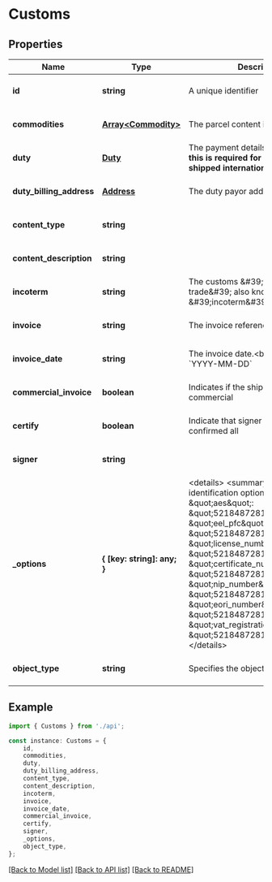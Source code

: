 # Customs


## Properties

Name | Type | Description | Notes
------------ | ------------- | ------------- | -------------
**id** | **string** | A unique identifier | [optional] [default to undefined]
**commodities** | [**Array&lt;Commodity&gt;**](Commodity.md) | The parcel content items | [optional] [default to undefined]
**duty** | [**Duty**](Duty.md) | The payment details.&lt;br/&gt;         **Note that this is required for a Dutiable parcel shipped internationally.**          | [optional] [default to undefined]
**duty_billing_address** | [**Address**](Address.md) | The duty payor address. | [optional] [default to undefined]
**content_type** | **string** |  | [optional] [default to undefined]
**content_description** | **string** |  | [optional] [default to undefined]
**incoterm** | **string** | The customs \&#39;term of trade\&#39; also known as \&#39;incoterm\&#39; | [optional] [default to undefined]
**invoice** | **string** | The invoice reference number | [optional] [default to undefined]
**invoice_date** | **string** | The invoice date.&lt;br/&gt;         Date Format: &#x60;YYYY-MM-DD&#x60;          | [optional] [default to undefined]
**commercial_invoice** | **boolean** | Indicates if the shipment is commercial | [optional] [default to undefined]
**certify** | **boolean** | Indicate that signer certified confirmed all | [optional] [default to undefined]
**signer** | **string** |  | [optional] [default to undefined]
**_options** | **{ [key: string]: any; }** | &lt;details&gt;         &lt;summary&gt;Customs identification options.&lt;/summary&gt;          {             \&quot;aes\&quot;: \&quot;5218487281\&quot;,             \&quot;eel_pfc\&quot;: \&quot;5218487281\&quot;,             \&quot;license_number\&quot;: \&quot;5218487281\&quot;,             \&quot;certificate_number\&quot;: \&quot;5218487281\&quot;,             \&quot;nip_number\&quot;: \&quot;5218487281\&quot;,             \&quot;eori_number\&quot;: \&quot;5218487281\&quot;,             \&quot;vat_registration_number\&quot;: \&quot;5218487281\&quot;,         }         &lt;/details&gt;          | [optional] [default to undefined]
**object_type** | **string** | Specifies the object type | [optional] [default to 'customs_info']

## Example

```typescript
import { Customs } from './api';

const instance: Customs = {
    id,
    commodities,
    duty,
    duty_billing_address,
    content_type,
    content_description,
    incoterm,
    invoice,
    invoice_date,
    commercial_invoice,
    certify,
    signer,
    _options,
    object_type,
};
```

[[Back to Model list]](../README.md#documentation-for-models) [[Back to API list]](../README.md#documentation-for-api-endpoints) [[Back to README]](../README.md)
